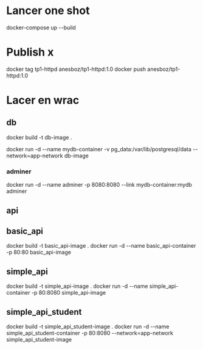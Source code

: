 # Lancer one shot

docker-compose up --build

# Publish  x

docker tag tp1-httpd anesboz/tp1-httpd:1.0
docker push anesboz/tp1-httpd:1.0

# Lacer en wrac

## db

docker build -t db-image .

<!-- docker run -d --name mydb-container -p 5432:5432 -v pg_data:/var/lib/postgresql/data --network=app-network db-image -->

docker run -d --name mydb-container -v pg_data:/var/lib/postgresql/data --network=app-network db-image

### adminer

docker run -d --name adminer -p 8080:8080 --link mydb-container:mydb adminer

## api

## basic_api

docker build -t basic_api-image .
docker run -d --name basic_api-container -p 80:80 basic_api-image

## simple_api

docker build -t simple_api-image .
docker run -d --name simple_api-container -p 80:8080 simple_api-image

## simple_api_student

docker build -t simple_api_student-image .
docker run -d --name simple_api_student-container -p 80:8080 --network=app-network simple_api_student-image
